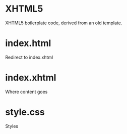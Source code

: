 # XHTML5
XHTML5 boilerplate code, derived from an old template.
# index.html
Redirect to index.xhtml
# index.xhtml
Where content goes
# style.css
Styles

